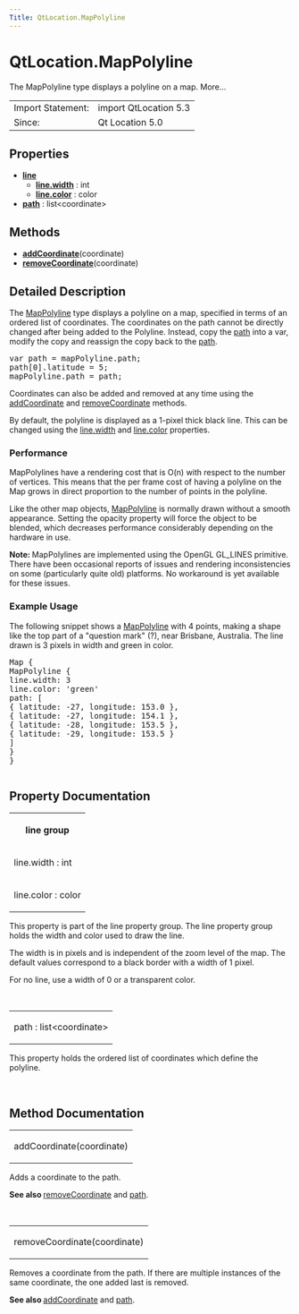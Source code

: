 ```yaml
---
Title: QtLocation.MapPolyline
---
```


# QtLocation.MapPolyline

<span class="subtitle"></span>
<!-- $$$MapPolyline-brief -->
<p>The MapPolyline type displays a polyline on a map. More...</p>
<!-- @@@MapPolyline -->
<table class="alignedsummary">
<tr><td class="memItemLeft rightAlign topAlign"> Import Statement:</td><td class="memItemRight bottomAlign"> import QtLocation 5.3</td></tr><tr><td class="memItemLeft rightAlign topAlign"> Since:</td><td class="memItemRight bottomAlign">  Qt Location 5.0</td></tr></table><ul>
</ul>
<h2 id="properties">Properties</h2>
<ul>
<li class="fn"><b><b><a href="#line-prop">line</a></b></b><ul>
<li class="fn"><b><b><a href="#line.width-prop">line.width</a></b></b> : int</li>
<li class="fn"><b><b><a href="#line.color-prop">line.color</a></b></b> : color</li>
</ul>
</li>
<li class="fn"><b><b><a href="#path-prop">path</a></b></b> : list&lt;coordinate&gt;</li>
</ul>
<h2 id="methods">Methods</h2>
<ul>
<li class="fn"><b><b><a href="#addCoordinate-method">addCoordinate</a></b></b>(coordinate)</li>
<li class="fn"><b><b><a href="#removeCoordinate-method">removeCoordinate</a></b></b>(coordinate)</li>
</ul>
<!-- $$$MapPolyline-description -->
<h2 id="details">Detailed Description</h2>
</p>
<p>The <a href="index.html">MapPolyline</a> type displays a polyline on a map, specified in terms of an ordered list of coordinates. The coordinates on the path cannot be directly changed after being added to the Polyline. Instead, copy the <a href="#path-prop">path</a> into a var, modify the copy and reassign the copy back to the <a href="#path-prop">path</a>.</p>
<pre class="cpp">var path <span class="operator">=</span> mapPolyline<span class="operator">.</span>path;
path<span class="operator">[</span><span class="number">0</span><span class="operator">]</span><span class="operator">.</span>latitude <span class="operator">=</span> <span class="number">5</span>;
mapPolyline<span class="operator">.</span>path <span class="operator">=</span> path;</pre>
<p>Coordinates can also be added and removed at any time using the <a href="#addCoordinate-method">addCoordinate</a> and <a href="#removeCoordinate-method">removeCoordinate</a> methods.</p>
<p>By default, the polyline is displayed as a 1-pixel thick black line. This can be changed using the <a href="#line.width-prop">line.width</a> and <a href="#line.color-prop">line.color</a> properties.</p>
<h3 >Performance</h3>
<p>MapPolylines have a rendering cost that is O(n) with respect to the number of vertices. This means that the per frame cost of having a polyline on the Map grows in direct proportion to the number of points in the polyline.</p>
<p>Like the other map objects, <a href="index.html">MapPolyline</a> is normally drawn without a smooth appearance. Setting the opacity property will force the object to be blended, which decreases performance considerably depending on the hardware in use.</p>
<p><b>Note: </b>MapPolylines are implemented using the OpenGL GL_LINES primitive. There have been occasional reports of issues and rendering inconsistencies on some (particularly quite old) platforms. No workaround is yet available for these issues.</p>
<h3 >Example Usage</h3>
<p>The following snippet shows a <a href="index.html">MapPolyline</a> with 4 points, making a shape like the top part of a &quot;question mark&quot; (?), near Brisbane, Australia. The line drawn is 3 pixels in width and green in color.</p>
<pre class="cpp">Map {
MapPolyline {
line<span class="operator">.</span>width: <span class="number">3</span>
line<span class="operator">.</span>color: <span class="char">'green'</span>
path: <span class="operator">[</span>
{ latitude: <span class="operator">-</span><span class="number">27</span><span class="operator">,</span> longitude: <span class="number">153.0</span> }<span class="operator">,</span>
{ latitude: <span class="operator">-</span><span class="number">27</span><span class="operator">,</span> longitude: <span class="number">154.1</span> }<span class="operator">,</span>
{ latitude: <span class="operator">-</span><span class="number">28</span><span class="operator">,</span> longitude: <span class="number">153.5</span> }<span class="operator">,</span>
{ latitude: <span class="operator">-</span><span class="number">29</span><span class="operator">,</span> longitude: <span class="number">153.5</span> }
<span class="operator">]</span>
}
}</pre>
<p class="centerAlign"><img src="https://developer.ubuntu.com/static/devportal_uploaded/326be5b3-39db-447f-b29e-686b39f47fe5-../QtLocation.MapPolyline/images/api-mappolyline.png" alt="" /></p><!-- @@@MapPolyline -->
<h2>Property Documentation</h2>
<!-- $$$line -->
<table class="qmlname"><tr valign="top" id="line-prop"><th class="centerAlign"><p><b>line group</b></p></th></tr><tr valign="top" id="line.width-prop"><td class="tblQmlPropNode"><p><span class="name">line.width</span> : <span class="type">int</span></p></td></tr><tr valign="top" id="line.color-prop"><td class="tblQmlPropNode"><p><span class="name">line.color</span> : <span class="type">color</span></p></td></tr></table><p>This property is part of the line property group. The line property group holds the width and color used to draw the line.</p>
<p>The width is in pixels and is independent of the zoom level of the map. The default values correspond to a black border with a width of 1 pixel.</p>
<p>For no line, use a width of 0 or a transparent color.</p>
<!-- @@@line -->
<br/>
<!-- $$$path -->
<table class="qmlname"><tr valign="top" id="path-prop"><td class="tblQmlPropNode"><p><span class="name">path</span> : <span class="type">list</span>&lt;<span class="type">coordinate</span>&gt;</p></td></tr></table><p>This property holds the ordered list of coordinates which define the polyline.</p>
<!-- @@@path -->
<br/>
<h2>Method Documentation</h2>
<!-- $$$addCoordinate -->
<table class="qmlname"><tr valign="top" id="addCoordinate-method"><td class="tblQmlFuncNode"><p><span class="name">addCoordinate</span>(<span class="type">coordinate</span>)</p></td></tr></table><p>Adds a coordinate to the path.</p>
<p><b>See also </b><a href="#removeCoordinate-method">removeCoordinate</a> and <a href="#path-prop">path</a>.</p>
<!-- @@@addCoordinate -->
<br/>
<!-- $$$removeCoordinate -->
<table class="qmlname"><tr valign="top" id="removeCoordinate-method"><td class="tblQmlFuncNode"><p><span class="name">removeCoordinate</span>(<span class="type">coordinate</span>)</p></td></tr></table><p>Removes a coordinate from the path. If there are multiple instances of the same coordinate, the one added last is removed.</p>
<p><b>See also </b><a href="#addCoordinate-method">addCoordinate</a> and <a href="#path-prop">path</a>.</p>
<!-- @@@removeCoordinate -->
<br/>
